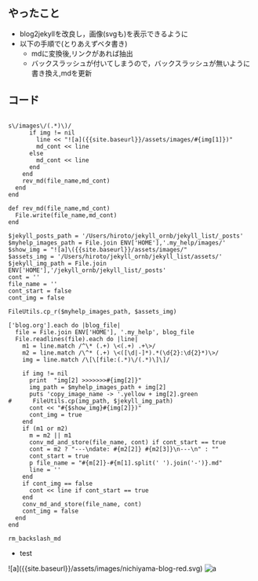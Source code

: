 やったこと
----------

-   blog2jekyllを改良し，画像(svgも)を表示できるように
-   以下の手順で(とりあえずベタ書き)
    -   mdに変換後,リンクがあれば抽出
    -   バックスラッシュが付いてしまうので，バックスラッシュが無いように書き換え,mdを更新

コード
------

``` {.example}

s\/images\/(.*)\)/
      if img != nil
        line << "![a]({{site.baseurl}}/assets/images/#{img[1]})"
        md_cont << line
      else
        md_cont << line
      end
    end
    rev_md(file_name,md_cont)
  end
end

def rev_md(file_name,md_cont)
  File.write(file_name,md_cont)
end

$jekyll_posts_path = '/Users/hiroto/jekyll_ornb/jekyll_list/_posts'
$myhelp_images_path = File.join ENV['HOME'],'.my_help/images/'
$show_img = "![a]\({{site.baseurl}}/assets/images/"
$assets_img = '/Users/hiroto/jekyll_ornb/jekyll_list/assets/'
$jekyll_img_path = File.join ENV['HOME'],'/jekyll_ornb/jekyll_list/_posts'
cont = ''
file_name = ''
cont_start = false
cont_img = false

FileUtils.cp_r($myhelp_images_path, $assets_img)

['blog.org'].each do |blog_file|
  file = File.join ENV['HOME'], '.my_help', blog_file
  File.readlines(file).each do |line|
    m1 = line.match /^\* (.+) \<(.+) .+\>/
    m2 = line.match /\^* (.+) \<([\d|-]*).*(\d{2}:\d{2}*)\>/
    img = line.match /\[\[file:(.*)\/(.*)\]\]/

    if img != nil
      print  "img[2] >>>>>>>#{img[2]}"
      img_path = $myhelp_images_path + img[2]
      puts 'copy_image_name -> '.yellow + img[2].green
#      FileUtils.cp(img_path, $jekyll_img_path)
      cont << "#{$show_img}#{img[2]})"
      cont_img = true      
    end
    if (m1 or m2)
      m = m2 || m1
      conv_md_and_store(file_name, cont) if cont_start == true
      cont = m2 ? "---\ndate: #{m2[2]} #{m2[3]}\n---\n" : ""
      cont_start = true
      p file_name = "#{m[2]}-#{m[1].split(' ').join('-')}.md"
      line = ''
    end
    if cont_img == false
      cont << line if cont_start == true
    end
    conv_md_and_store(file_name, cont)
    cont_img = false
  end
end

rm_backslash_md

```

-   test

!\[a\]({{site.baseurl}}/assets/images/nichiyama-blog-red.svg)
![a]({{site.baseurl}}/assets/images/nichiyama-blog-red.svg)